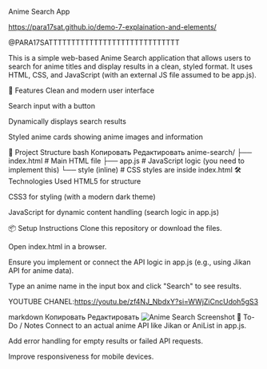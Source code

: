 Anime Search App

https://para17sat.github.io/demo-7-explaination-and-elements/

@PARA17SATTTTTTTTTTTTTTTTTTTTTTTTTTTTT

This is a simple web-based Anime Search application that allows users to search for anime titles and display results in a clean, styled format. It uses HTML, CSS, and JavaScript (with an external JS file assumed to be app.js).

🚀 Features
Clean and modern user interface

Search input with a button

Dynamically displays search results

Styled anime cards showing anime images and information

📁 Project Structure
bash
Копировать
Редактировать
anime-search/
├── index.html        # Main HTML file
├── app.js            # JavaScript logic (you need to implement this)
└── style (inline)    # CSS styles are inside index.html
🛠 Technologies Used
HTML5 for structure

CSS3 for styling (with a modern dark theme)

JavaScript for dynamic content handling (search logic in app.js)

📦 Setup Instructions
Clone this repository or download the files.

Open index.html in a browser.

Ensure you implement or connect the API logic in app.js (e.g., using Jikan API for anime data).

Type an anime name in the input box and click "Search" to see results.

YOUTUBE CHANEL:https://youtu.be/zf4NJ_NbdxY?si=WWjZiCncUdoh5gS3

markdown
Копировать
Редактировать
![Anime Search Screenshot](./screenshot.png)
🧠 To-Do / Notes
Connect to an actual anime API like Jikan or AniList in app.js.

Add error handling for empty results or failed API requests.

Improve responsiveness for mobile devices.
